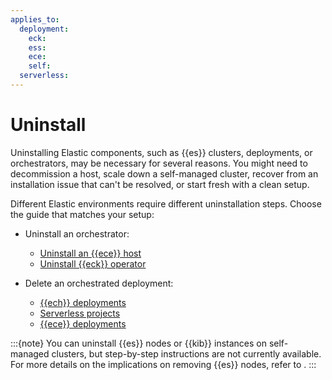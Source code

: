 ```yaml
---
applies_to:
  deployment:
    eck: 
    ess: 
    ece: 
    self: 
  serverless:
---
```


# Uninstall

Uninstalling Elastic components, such as {{es}} clusters, deployments, or orchestrators, may be necessary for several reasons. You might need to decommission a host, scale down a self-managed cluster, recover from an installation issue that can't be resolved, or start fresh with a clean setup.

Different Elastic environments require different uninstallation steps. Choose the guide that matches your setup:

* Uninstall an orchestrator:
  * [Uninstall an {{ece}} host](/deploy-manage/uninstall/uninstall-elastic-cloud-enterprise.md)
  * [Uninstall {{eck}} operator](/deploy-manage/uninstall/uninstall-elastic-cloud-on-kubernetes.md)

* Delete an orchestrated deployment:
  * [{{ech}} deployments](/deploy-manage/uninstall/delete-a-cloud-deployment.md#elastic-cloud-hosted)
  * [Serverless projects](/deploy-manage/uninstall/delete-a-cloud-deployment.md#serverless)
  * [{{ece}} deployments](/deploy-manage/uninstall/delete-a-cloud-deployment.md#ece)

:::{note}
You can uninstall {{es}} nodes or {{kib}} instances on self-managed clusters, but step-by-step instructions are not currently available. For more details on the implications on removing {{es}} nodes, refer to [](/deploy-manage/maintenance/add-and-remove-elasticsearch-nodes.md).
:::

